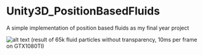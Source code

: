# Unity3D_PositionBasedFluids
A simple implementation of position based fluids as my final year project

![alt text](https://raw.githubusercontent.com/Error451/Unity3D_PositionBasedFluids/images/notransparency.png)
(result of 65k fluid particles without transparency, 10ms per frame on GTX1080TI)
